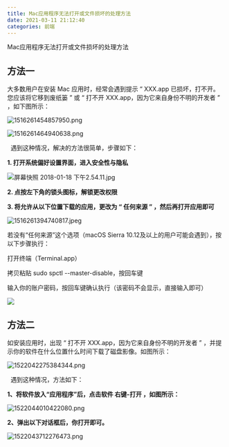 ```yaml
---
title: Mac应用程序无法打开或文件损坏的处理方法
date: 2021-03-11 21:12:40
categories: 前端
---
```


Mac应用程序无法打开或文件损坏的处理方法

## 方法一

大多数用户在安装 Mac 应用时，经常会遇到提示 “ XXX.app 已损坏，打不开。您应该将它移到废纸篓 ” 或 “ 打不开 XXX.app，因为它来自身份不明的开发者 ” ，如下图所示：

![](http://upload-images.jianshu.io/upload_images/10024246-acb847a54e1d04dc.png?imageMogr2/auto-orient/strip%7CimageView2/2/w/1240 "1516261454857950.png")

![](http://upload-images.jianshu.io/upload_images/10024246-6dc056c4a2b86b69.png?imageMogr2/auto-orient/strip%7CimageView2/2/w/1240 "1516261464940638.png")

  遇到这种情况，解决的方法很简单，步骤如下：

**1\. 打开系统偏好设置界面，进入安全性与隐私**

![屏幕快照 2018-01-18 下午2.54.11.jpg](http://upload-images.jianshu.io/upload_images/10024246-11dc656bdb44769d.jpeg?imageMogr2/auto-orient/strip%7CimageView2/2/w/1240 "1516261331253960.jpeg")

**2\. 点按左下角的锁头图标，解锁更改权限**

**3\. 将允许从以下位置下载的应用，更改为 “ 任何来源 ” ，然后再打开应用即可**

![](http://upload-images.jianshu.io/upload_images/10024246-d9101881c093b84a.jpeg?imageMogr2/auto-orient/strip%7CimageView2/2/w/1240 "1516261394740817.jpeg")

若没有“任何来源”这个选项（macOS Sierra 10.12及以上的用户可能会遇到），按以下步骤执行：

打开终端（Terminal.app）

拷贝粘贴 sudo spctl --master-disable，按回车键

输入你的账户密码，按回车键确认执行（该密码不会显示，直接输入即可）

![](http://upload-images.jianshu.io/upload_images/10024246-0b13724e32c58228.jpg?imageMogr2/auto-orient/strip%7CimageView2/2/w/1240)

## 方法二

如安装应用时，出现 “ 打不开 XXX.app，因为它来自身份不明的开发者 ” ，并提示你的软件在什么位置什么时间下载了磁盘影像。如图所示：

![](http://upload-images.jianshu.io/upload_images/10024246-f6ffe536b22e1916.png?imageMogr2/auto-orient/strip%7CimageView2/2/w/1240 "1522042275384344.png")

  遇到这种情况，方法如下：

**1、将软件放入“应用程序”后，点击软件 右键-打开 ，如图所示：**

![](http://upload-images.jianshu.io/upload_images/10024246-8a9f9c4ab31e0aeb.png?imageMogr2/auto-orient/strip%7CimageView2/2/w/1240 "1522044010422080.png")

**2、弹出以下对话框后，你打开即可。**

![](http://upload-images.jianshu.io/upload_images/10024246-1f7894dba90e9353.png?imageMogr2/auto-orient/strip%7CimageView2/2/w/1240 "1522043712276473.png")
